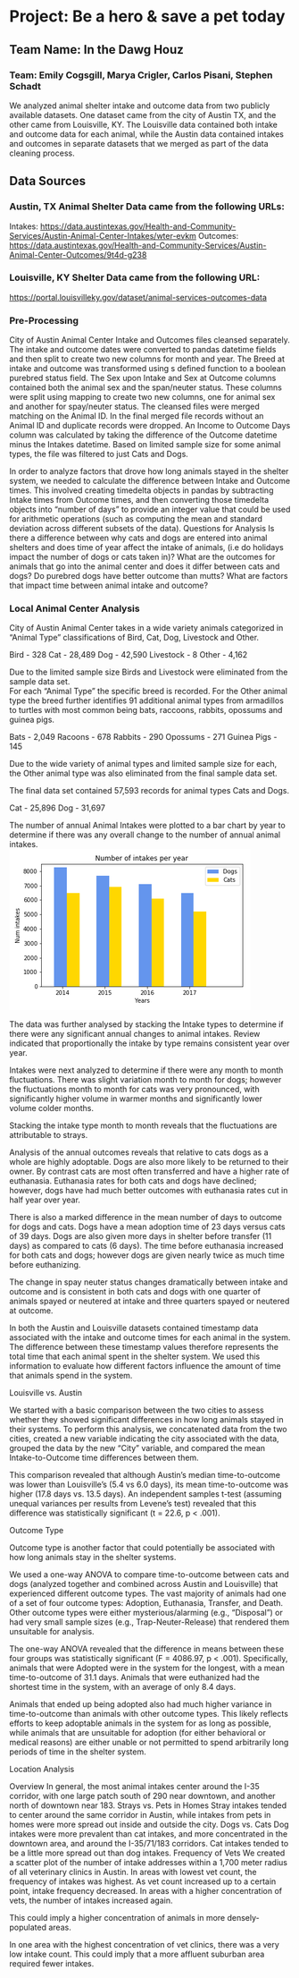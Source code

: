 # Project: Be a hero & save a pet today
## Team Name: In the Dawg Houz
### Team:  Emily Cogsgill, Marya Crigler,  Carlos Pisani, Stephen Schadt

We analyzed animal shelter intake and outcome data from two publicly available datasets. One dataset came from the city of Austin TX, and the other came from Louisville, KY. The Louisville data contained both intake and outcome data for each animal, while the Austin data contained intakes and outcomes in separate datasets that we merged as part of the data cleaning process.

## Data Sources
### Austin, TX Animal Shelter Data came from the following URLs:

Intakes: https://data.austintexas.gov/Health-and-Community-Services/Austin-Animal-Center-Intakes/wter-evkm 
Outcomes: https://data.austintexas.gov/Health-and-Community-Services/Austin-Animal-Center-Outcomes/9t4d-g238 

### Louisville, KY Shelter Data came from the following URL:
https://portal.louisvilleky.gov/dataset/animal-services-outcomes-data 


### Pre-Processing
City of Austin Animal Center Intake and Outcomes files cleansed separately.  The intake and outcome dates were converted to pandas datetime fields and then split to create two new columns for month and year. The Breed at intake and outcome was transformed using s defined function to a boolean purebred status field. The Sex upon Intake and Sex at Outcome columns contained both the animal sex and the span/neuter status.  These columns were split using mapping to create two new columns, one for animal sex and another for spay/neuter status. The cleansed files were merged matching on the Animal ID.  In the final merged file records without an Animal ID and duplicate records were dropped. An Income to Outcome Days column was calculated by taking the difference of the Outcome datetime minus the Intakes datetime. Based on limited sample size for some animal types, the file was filtered to just Cats and Dogs.

In order to analyze factors that drove how long animals stayed in the shelter system, we needed to calculate the difference between Intake and Outcome times. This involved creating timedelta objects in pandas by subtracting Intake times from Outcome times, and then converting those timedelta objects into “number of days” to provide an integer value that could be used for arithmetic operations (such as computing the mean and standard deviation across different subsets of the data).
Questions for Analysis
Is there a difference between why cats and dogs are entered into animal shelters and does time of year affect the intake of animals, (i.e do holidays impact the number of dogs or cats taken in)?
What are the outcomes for animals that go into the animal center and does it differ between cats and dogs?  Do purebred dogs have better outcome than mutts?
What are factors that impact time between animal intake and outcome?



### Local Animal Center Analysis

City of Austin Animal Center takes in a wide variety animals categorized in “Animal Type” classifications of Bird, Cat, Dog, Livestock and Other.  

Bird - 328
Cat - 28,489
Dog - 42,590
Livestock - 8
Other - 4,162

Due to the limited sample size Birds and Livestock were eliminated from the sample data set.  
For each “Animal Type”  the specific breed is recorded.  For the Other animal type the breed further identifies 91 additional animal types from armadillos to turtles with most common being bats, raccoons, rabbits, opossums and guinea pigs.  

Bats - 2,049
Racoons - 678
Rabbits - 290
Opossums - 271
Guinea Pigs - 145

Due to the wide variety of animal types and limited sample size for each, the Other animal type was also eliminated from the final sample data set. 

The final data set contained 57,593 records for animal types Cats and Dogs.

Cat - 25,896
Dog - 31,697

The number of annual Animal Intakes were plotted to a bar chart by year to determine if there was any overall change to the number of annual animal intakes.  
![Intakes](/figures/Intakes_Year.png)


The data was further analysed by stacking the Intake types to determine if there were any significant annual changes to animal intakes. Review indicated that proportionally the intake by type remains consistent year over year. 


Intakes were next analyzed to determine if there were any month to month fluctuations.  There was slight variation month to month for dogs; however the fluctuations month to month for cats was very pronounced, with significantly higher volume in warmer months and significantly lower volume colder months.



Stacking the intake type month to month reveals that the fluctuations are attributable to strays. 


Analysis of the annual outcomes reveals that relative to cats dogs as a whole are highly adoptable.  Dogs are also more likely to be returned to their owner.   By contrast cats are most often transferred and have a higher rate of euthanasia.   Euthanasia rates for both cats and dogs have declined; however, dogs have had much better outcomes with euthanasia rates cut in half year over year. 



There is also a marked difference in the mean number of days to outcome for dogs and cats.  Dogs have a mean adoption time of 23 days versus cats of 39 days.  Dogs are also given more days in shelter before transfer (11 days) as compared to cats (6 days).   The time before euthanasia increased for both cats and dogs; however dogs are given nearly twice as much time before euthanizing. 



The change in spay neuter status changes dramatically between intake and outcome and is consistent in both cats and dogs with one quarter of animals spayed or neutered at intake and three quarters spayed or neutered at outcome. 








In both the Austin and Louisville datasets contained timestamp data associated with the intake and outcome times for each animal in the system. The difference between these timestamp values therefore represents the total time that each animal spent in the shelter system. We used this information to evaluate how different factors influence the amount of time that animals spend in the system.

Louisville vs. Austin

We started with a basic comparison between the two cities to assess whether they showed significant differences in how long animals stayed in their systems. To perform this analysis, we concatenated data from the two cities, created a new variable indicating the city associated with the data, grouped the data by the new “City” variable, and compared the mean Intake-to-Outcome time differences between them.


This comparison revealed that although Austin’s median time-to-outcome was lower than Louisville’s (5.4 vs 6.0 days), its mean time-to-outcome was higher (17.8 days vs. 13.5 days). An independent samples t-test (assuming unequal variances per results from Levene’s test) revealed that this difference was statistically significant (t = 22.6, p < .001).


Outcome Type

Outcome type is another factor that could potentially be associated with how long animals stay in the shelter systems.

We used a one-way ANOVA to compare time-to-outcome between cats and dogs (analyzed together and combined across Austin and Louisville) that experienced different outcome types. The vast majority of animals had one of a set of four outcome types: Adoption, Euthanasia, Transfer, and Death. Other outcome types were either mysterious/alarming (e.g., “Disposal”) or had very small sample sizes (e.g., Trap-Neuter-Release) that rendered them unsuitable for analysis.




The one-way ANOVA revealed that the difference in means between these four groups was statistically significant (F = 4086.97, p < .001). Specifically, animals that were Adopted were in the system for the longest, with a mean time-to-outcome of 31.1 days. Animals that were euthanized had the shortest time in the system, with an average of only 8.4 days.

Animals that ended up being adopted also had much higher variance in time-to-outcome than animals with other outcome types. This likely reflects efforts to keep adoptable animals in the system for as long as possible, while animals that are unsuitable for adoption (for either behavioral or medical reasons) are either unable or not permitted to spend arbitrarily long periods of time in the shelter system.


Location Analysis

Overview
In general, the most animal intakes center around the I-35 corridor, with one large patch south of 290 near downtown, and another north of downtown near 183.
Strays vs. Pets in Homes
Stray intakes tended to center around the same corridor in Austin, while intakes from pets in homes were more spread out inside and outside the city.
Dogs vs. Cats
Dog intakes were more prevalent than cat intakes, and more concentrated in the downtown area, and around the I-35/71/183 corridors. Cat intakes tended to be a little more spread out than dog intakes.
Frequency of Vets
We created a scatter plot of the number of intake addresses within a 1,700 meter radius of all veterinary clinics in Austin.
In areas with lowest vet count, the frequency of intakes was highest.
As vet count increased up to a certain point, intake frequency decreased. 
In areas with a higher concentration of vets, the number of intakes increased again.


This could imply a higher concentration of animals in more densely-populated areas.


In one area with the highest concentration of vet clinics, there was a very low intake count. This could imply that a more affluent suburban area required fewer intakes. 
